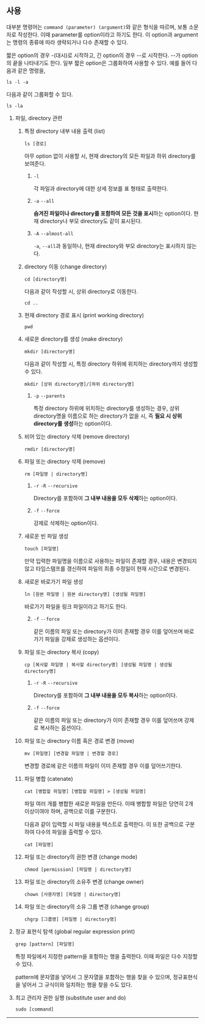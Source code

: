 ## 사용

대부분 명령어는 `command (parameter) (argument)`와 같은 형식을 따르며, 보통 소문자로 작성한다. 이때 parameter를 option이라고 하기도 한다. 이 option과 argument는 명령의 종류에 따라 생략되거나 다수 존재할 수 있다.

짧은 option의 경우 -(대시)로 시작하고, 긴 option의 경우 --로 시작한다. --가 option의 끝을 나타내기도 한다. 일부 짧은 option은 그룹화하여 사용할 수 있다. 예를 들어 다음과 같은 명령을,

```shell
ls -l -a
```

다음과 같이 그룹화할 수 있다.

```shell
ls -la
```

1.  파일, directory 관련

    1. 특정 directory 내부 내용 출력 (list)

       ```shell
       ls [경로]
       ```

       아무 option 없이 사용할 시, 현재 directory의 모든 파일과 하위 directory를 보여준다.

       1. `-l`

          각 파일과 directory에 대한 상세 정보를 표 형태로 출력한다.

       2. `-a` `--all`

          **숨겨진 파일이나 directory를 포함하여 모든 것을 표시**하는 option이다. 현재 directory나 부모 directory도 같이 표시된다.

       3. `-A` `--almost-all`

          `-a`, `--all`과 동일하나, 현재 directory와 부모 directory는 표시하지 않는다.

    2. directory 이동 (change directory)

       ```shell
       cd [directory명]
       ```

       다음과 같이 작성할 시, 상위 directory로 이동한다.

       ```shell
       cd ..
       ```

    3. 현재 directory 경로 표시 (print working directory)

       ```shell
       pwd
       ```

    4. 새로운 directory를 생성 (make directory)

       ```shell
       mkdir [directory명]
       ```

       다음과 같이 작성할 시, 특정 directory 하위에 위치하는 directory까지 생성할 수 있다.

       ```shell
       mkdir [상위 directory명]/[하위 directory명]
       ```

       1. `-p` `--parents`

          특정 directory 하위에 위치하는 directory를 생성하는 경우, 상위 directory명을 이름으로 하는 directory가 없을 시, 즉 **필요 시 상위 directory를 생성**하는 option이다.

    5. 비어 있는 directory 삭제 (remove directory)

       ```shell
       rmdir [directory명]
       ```

    6. 파일 또는 directory 삭제 (remove)

       ```shell
       rm [파일명 | directory명]
       ```

       1. `-r` `-R` `--recursive`

          Directory를 포함하여 **그 내부 내용을 모두 삭제**하는 option이다.

       2. `-f` `--force`

          강제로 삭제하는 option이다.

    7. 새로운 빈 파일 생성

       ```shell
       touch [파일명]
       ```

       만약 입력한 파일명을 이름으로 사용하는 파일이 존재할 경우, 내용은 변경되지 않고 타임스탬프를 갱신하여 파일의 최종 수정일이 현재 시간으로 변경된다.

    8. 새로운 바로가기 파일 생성

       ```shell
       ln [원본 파일명 | 원본 directory명] [생성될 파일명]
       ```

       바로가기 파일을 링크 파일이라고 하기도 한다.

       2. `-f` `--force`

          같은 이름의 파일 또는 directory가 이미 존재할 경우 이를 덮어쓰며 바로가기 파일을 강제로 생성하는 옵션이다.

    9. 파일 또는 directory 복사 (copy)

       ```shell
       cp [복사할 파일명 | 복사할 directory명] [생성될 파일명 | 생성될 directory명]
       ```

       1. `-r` `-R` `--recursive`

          Directory를 포함하여 **그 내부 내용을 모두 복사**하는 option이다.

       2. `-f` `--force`

          같은 이름의 파일 또는 directory가 이미 존재할 경우 이를 덮어쓰며 강제로 복사하는 옵션이다.

    10. 파일 또는 directory 이름 혹은 경로 변경 (move)

        ```shell
        mv [파일명] [변경할 파일명 | 변경할 경로]
        ```

        변경할 경로에 같은 이름의 파일이 이미 존재할 경우 이를 덮어쓰기한다.

    11. 파일 병합 (catenate)

        ```shell
        cat [병합할 파일명] [병합할 파일명] > [생성될 파일명]
        ```

        파일 여러 개를 병합한 새로운 파일을 만든다. 이때 병합할 파일은 당연히 2개 이상이여야 하며, 공백으로 이를 구분한다.

        다음과 같이 입력할 시 파일 내용을 텍스트로 출력한다. 이 또한 공백으로 구분하여 다수의 파일을 출력할 수 있다.

        ```shell
        cat [파일명]
        ```

    12. 파일 또는 directory의 권한 변경 (change mode)

        ```shell
        chmod [permission] [파일명 | directory명]
        ```

    13. 파일 또는 directory의 소유주 변경 (change owner)

        ```shell
        chown [사용자명] [파일명 | directory명]
        ```

    14. 파일 또는 directory의 소유 그룹 변경 (change group)

        ```shell
        chgrp [그룹명] [파일명 | directory명]
        ```

2.  정규 표현식 탐색 (global regular expression print)

    ```shell
    grep [pattern] [파일명]
    ```

    특정 파일에서 지정한 pattern을 포함하는 행을 출력한다. 이때 파일은 다수 지정할 수 있다.

    pattern에 문자열을 넣어서 그 문자열을 포함하는 행을 찾을 수 있으며, 정규표현식을 넣어서 그 규식이와 일치하는 행을 찾을 수도 있다.

3.  최고 관리자 권한 실행 (substitute user and do)

    ```shell
    sudo [command]
    ```

---
